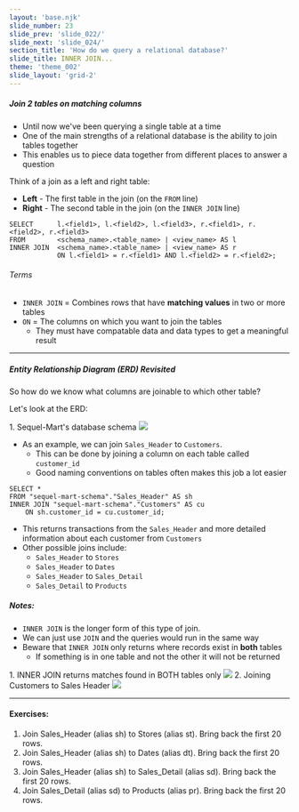 ```yaml
---
layout: 'base.njk'
slide_number: 23
slide_prev: 'slide_022/'
slide_next: 'slide_024/'
section_title: 'How do we query a relational database?'
slide_title: INNER JOIN...
theme: 'theme_002'
slide_layout: 'grid-2'
---
```


<section class="slide__text">

##### Join 2 tables on matching columns

- Until now we've been querying a single table at a time
- One of the main strengths of a relational database is the ability to join tables together
- This enables us to piece data together from different places to answer a question

Think of a join as a left and right table:
- **Left** - The first table in the join (on the `FROM` line)
- **Right** - The second table in the join (on the `INNER JOIN` line)

```
SELECT      l.<field1>, l.<field2>, l.<field3>, r.<field1>, r.<field2>, r.<field3>
FROM        <schema_name>.<table_name> | <view_name> AS l
INNER JOIN  <schema_name>.<table_name> | <view_name> AS r
            ON l.<field1> = r.<field1> AND l.<field2> = r.<field2>;
```

###### Terms
- `INNER JOIN` = Combines rows that have **matching values** in two or more tables
- `ON` = The columns on which you want to join the tables
    - They must have compatable data and data types to get a meaningful result

<hr />

##### Entity Relationship Diagram (ERD) Revisited

So how do we know what columns are joinable to which other table?

Let's look at the ERD:

<caption>1. Sequel-Mart's database schema</caption>
<img src="{{ '../../images/002_Sequel_Mart_Schema.png' | url }}" />

- As an example, we can join `Sales_Header` to `Customers`.
    - This can be done by joining a column on each table called `customer_id`
    - Good naming conventions on tables often makes this job a lot easier

```
SELECT *
FROM "sequel-mart-schema"."Sales_Header" AS sh 
INNER JOIN "sequel-mart-schema"."Customers" AS cu
    ON sh.customer_id = cu.customer_id;
```

- This returns transactions from the `Sales_Header` and more detailed information about each customer from `Customers`
- Other possible joins include:
    - `Sales_Header` to `Stores`
    - `Sales_Header` to `Dates`
    - `Sales_Header` to `Sales_Detail`
    - `Sales_Detail` to `Products`


##### Notes:
- `INNER JOIN` is the longer form of this type of join.
- We can just use `JOIN` and the queries would run in the same way
- Beware that `INNER JOIN` only returns where records exist in **both** tables
    - If something is in one table and not the other it will not be returned

</section>

<section class="slide__images">
<caption>1. INNER JOIN returns matches found in BOTH tables only</caption>
<img src="{{ '../../images/002_INNER_JOIN_Venn.png' | url }}" />
<caption>2. Joining Customers to Sales Header</caption>
<img src="{{ '../../images/002_INNER_JOIN_cu_sh.png' | url }}" />

</section>

<section class="slide__exercises">

---

#### Exercises:
1. Join Sales_Header (alias sh) to Stores (alias st).  Bring back the first 20 rows.
2. Join Sales_Header (alias sh) to Dates (alias dt).  Bring back the first 20 rows.
3. Join Sales_Header (alias sh) to Sales_Detail (alias sd).  Bring back the first 20 rows.
4. Join Sales_Detail (alias sd) to Products (alias pr).  Bring back the first 20 rows.

</section>
